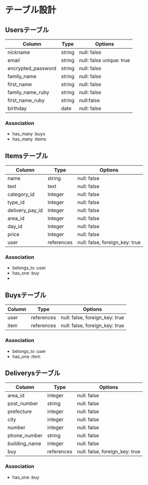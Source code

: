 # テーブル設計

## Usersテーブル
| Column             | Type   | Options                  |
| ------------------ | ------ | ------------------------ |
| nickname           | string | null: false              |
| email              | string | null: false unique: true |
| encrypted_password | string | null: false              |
| family_name        | string | null: false              |
| first_name          | string | null: false             |
| family_name_ruby | string | null: false |
| first_name_ruby | string | null:false |
| birthday           | date  | null: false              |


### Association

- has_many :buys
- has_many :items



## Itemsテーブル

| Column          | Type    | Options     |
| --------------- | ------  | ----------- |
| name            | string  | null: false |  商品名が必須であること
| text            | text    | null: false |  商品の説明が必須であること
| category_id     | integer | null: false |  カテゴリーの情報が必須であること
| type_id         | integer | null: false |  商品の状態についての情報が必須であること
| delivery_pay_id | integer | null: false |  配送料の負担についての情報が必須であること
| area_id         | integer | null: false |  発送元の地域についての情報が必須であること
| day_id          | integer | null: false |  発送までの日数についての情報が必須であること
| price           | integer | null: false |  価格についての情報が必須であること
| user | references | null: false, foreign_key: true |

  

### Association

- belongs_to :user
- has_one :buy
- 



## Buysテーブル

| Column | Type   | Options     |
| ------ | ------ | ----------- |
| user | references | null: false, foreign_key: true |
| item | references | null: false, foreign_key: true |


### Association

- belongs_to :user
- has_one :item


## Deliverysテーブル

| Column | Type | Options |
| ------- | ------- | ------- |
| area_id | integer | null: false | 
| post_number | string | null: false |
| prefecture | integer | null: false |
| city | integer | null: false |
| number | integer | null: false |
| phone_number | string | null: false |配送先の情報として、郵便番号・都道府県・市区町村・番地・電話番号が必須であること
| building_name | integer | null: false |
| buy | references | null: false, foreign_key: true |

### Association
 - has_one :buy